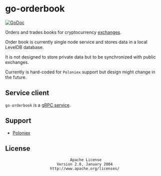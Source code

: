 # go-orderbook

[![GoDoc](https://godoc.org/github.com/crypto-bank/proto/orderbook?status.svg)](https://godoc.org/github.com/crypto-bank/proto/orderbook)

Orders and trades books for cryptocurrency [exchanges](https://github.com/crypto-bank/go-exchanges).

Order book is currently single node service and stores data in a local LevelDB database.

It is not designed to store private data but to be synchronized with public exchanges.

Currently is hard-coded for `Poloniex` support but design might change in the future.

## Service client

`go-orderbook` is a [gRPC service](https://github.com/crypto-bank/proto/blob/master/orderbook/orderbook.proto).

## Support

* [Poloniex](https://github.com/crypto-bank/go-exchanges/tree/master/poloniex)

## License

                                 Apache License
                           Version 2.0, January 2004
                        http://www.apache.org/licenses/
